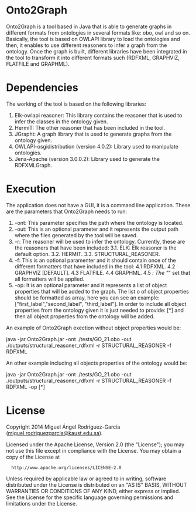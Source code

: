 # Onto2Graph

Onto2Graph is a tool based in Java that is able to generate graphs in different formats from ontologies in several formats like: obo, owl and so on.  Basically, the tool is based on OWLAPI library to load the ontologies and then, it enables to use different reasoners to infer a graph from the ontology. Once the graph is built, different libraries have been integrated in the tool to transform it into different formats such (RDFXML, GRAPHVIZ, FLATFILE and GRAPHML).   

# Dependencies

The working of the tool is based on the following libraries:

1. Elk-owlapi reasoner: This library contains the reasoner that is used to infer the classes in the ontology given.
2. HermiT: The other reasoner that has been included in the tool.
3. JGrapht: A graph library that is used to generate graphs from the ontology given.
4. OWLAPI-osgidistribution (version 4.0.2): Library used to manipulate ontologies.
5. Jena-Apache (version 3.0.0.2): Library used to generate the RDFXMLGraph.

# Execution

The application does not have a GUI, it is a command line application. These are the parameters that Onto2Graph needs to run:
      
1. -ont: This parameter specifies the path where the ontology is located.
2. -out: This is an optional parameter and it represents the output path where the files generated by the tool will be saved.
3. -r: The reasoner will be used to infer the ontology. Currently, these are the reasoners that have been included:
	3.1. ELK: Elk reasoner is the default option.
	3.2. HERMIT.
	3.3. STRUCTURAL_REASONER.
4. -f: This is an optional paramenter and it should contain once of the different formatters that have included in the tool:
	4.1 RDFXML.
	4.2 GRAPHVIZ [DEFAULT].
	4.3 FLATFILE.
	4.4 GRAPHML.
	4.5 *: The "*" set that all formatters will be applied.
5. -op: It is an optional parameter and it represents a list of object properties that will be added to the graph. The list o		of object properties should be formatted as array, here you can see an example: ["first_label","second_label",
	   "third_label"]. In order to include all object properties from the ontology given it is just needed to provide: [*] and then all object properties from the ontology will be added.  

An example of Onto2Graph exection without object properties would be:

java -jar Onto2Graph.jar -ont ./tests/GO_21.obo -out ./outputs/structural_reasoner_rdfxml -r STRUCTURAL_REASONER -f RDFXML

An other example including all objects properties of the ontology would be:

java -jar Onto2Graph.jar -ont ./tests/GO_21.obo -out ./outputs/structural_reasoner_rdfxml -r STRUCTURAL_REASONER -f RDFXML -op [*]
 
# License

Copyright 2014 Miguel Ángel Rodríguez-García (miguel.rodriguezgarcia@kaust.edu.sa).

Licensed under the Apache License, Version 2.0 (the "License");
you may not use this file except in compliance with the License.
You may obtain a copy of the License at

      http://www.apache.org/licenses/LICENSE-2.0

Unless required by applicable law or agreed to in writing, software
distributed under the License is distributed on an "AS IS" BASIS,
WITHOUT WARRANTIES OR CONDITIONS OF ANY KIND, either express or implied.
See the License for the specific language governing permissions and
limitations under the License.

